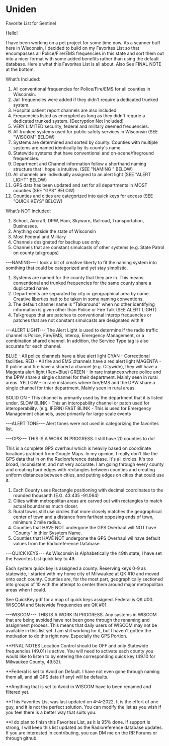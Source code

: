 # Uniden
Favorite List for Sentinel

Hello!

I have been working on a pet project for some time now. As a scanner buff here in Wisconsin, I decided to build on my Favorites List so that encompasses all Police/Fire/EMS frequencies in this state and sort them out into a nicer format with some added benefits rather than using the default database. Here's what this Favorites List is all about. Also See FINAL NOTE at the bottom.

What’s Included:
1. All conventional frequencies for Police/Fire/EMS for all counties in Wisconsin.
2. Jail frequencies were added if they didn't require a dedicated trunked system.
3. Hospital patient report channels are also included.
4. Frequencies listed as encrypted as long as they didn't requrie a dedicated trunked system. (Decryption Not Included)
5. VERY LIMITED security, federal and military deemed frequencies.
6. All trunked systems used for public safety services in Wisconsin (SEE "WISCOM" BELOW)
7. Systems are determined and sorted by county. Counties with multiple systems are named identically by its county's name.
8. Statewide systems that have conventional and on-scene/fireground frequencies.
9. Department and Channel information follow a shorthand naming structure that I hope is intuitive. (SEE "NAMING " BELOW)
10. All channels are individually assigned to an alert light (SEE "ALERT LIGHT" BELOW)
11. GPS data has been updated and set for all departments in MOST counties (SEE "GPS" BELOW)
12. Counties and cities are categorized into quick keys for access (SEE "QUICK KEYS" BELOW)

What’s NOT Included:
1. School, Aircraft, DPW, Ham, Skywarn, Railroad, Transportation, Businesses.
2. Anything outside the state of Wisconsin
3. Most Federal and Military
4. Channels designated for backup use only.
5. Channels that are constant simulcasts of other systems (e.g. State Patrol on county talkgroups)


---NAMING---
I took a bit of creative liberty to fit the naming system into somthing that could be categorized and yet stay simplistic.
1. Systems are named for the county that they are in. This means conventional and trunked frequencies for the same county share a duplicated name
2. Departments are separated by city or geographical area by name. Creative liberties had to be taken in some naming conventions.
3. The default channel name is "Talkaround" when no other identifying information is given other than Police or Fire Talk (SEE ALERT LIGHT)
4. Talkgroups that are patches to conventional interop frequencies or patches that are not constant simulcasts are designated with #


---ALERT LIGHT---
The Alert Light is used to determine if the radio traffic channel is Police, Fire/EMS, Interop, Emergency Management, or a combination shared channel. In addition, the Service Type tag is also accurate for each channel.

BLUE - All police channels have a blue alert light
CYAN - Correctional facilities.
RED - All fire and EMS channels have a red alert light
MAGENTA - If police and fire have a shared a channel (e.g. Citywide), they will have a Magenta alert light (Red+Blue)
GREEN - In rare instances where police and the DPW share a single channel for their department. Mainly seen in rural areas.
YELLOW - In rare instances where fire/EMS and the DPW share a single channel for thier department. Mainly seen in rural areas.

SOLID ON - This channel is primarily used by the department that it is listed under.
SLOW BLINK - This an interopability channel or patch used for interoperability. (e.g. IFERN)
FAST BLINK - This is used for Emergency Management channels, used primarily for large scale events


---ALERT TONE---
Alert tones were not used in categorizing the favorites list. 


---GPS---
THIS IS A WORK IN PROGRESS. I still have 20 counties to do!

This is a complete GPS overhaul which is heavily based on coordinate locations grabbed from Google Maps. In my opinion, I really don't like the GPS data that in on the Radioreference database. It's all circles. It's too broad, inconsistent, and not very accurate. I am going through every county and creating hard edges with rectangles between counties and creating uniform distances between cities, and putting edges on cities that could use it. 

1. Each County uses Rectangle positioning with decimal coordinates to the rounded thousanth (E.G. 43.435 -91.064)
2. Cities within metropolitan areas are carved out with rectangles to match actual boundaries much closer.
3. Rural towns still use circles that more closely matches the geographical center of town and a distance from farthest opposing ends of town, minimum 2 mile radius.
4. Counties that HAVE NOT undergone the GPS Overhaul will NOT have "County" in thier Sysytem Name. 
5. Counties that HAVE NOT undergone the GPS Overhaul wil have default values from the Radioreference Database.


---QUICK KEYS---
As Wisconsin is Alphabetically the 49th state, I have set the Favorites List quick key to 49.

Each system quick key is assigned a county. Reserving keys 0-9 as statewide, I started with my home city of Milwaukee at QK #10 and moved onto each county. Counties are, for the most part, geographically sectioned into groups of 10 with the attempt to center them around major metropolitan areas when I could.

See QuickKey.pdf for a map of quick keys assigned. Federal is QK #00. WISCOM and Statewide Frequencies are QK #01.


---WISCOM---
THIS IS A WORK IN PROGRESS. Any systems in WISCOM that are being avoided have not been gone through the renaming and assignment process. This means that daily users of WISCOM may not be available in this list yet. I am still working for it, but I haven't gotten the motivation to do this right now. Especially the GPS Portion.


**FINAL NOTES
Location Control should be OFF and only Statewide frequencies (49.01) is active. You will need to activate each county you would like to listen to by entering the corresponding quick key (49.10 for Milwaukee County, 49.52). 

**Federal is set to Avoid on Default. I have not even gone through naming them all, and all GPS data (if any) will be defaults.

**Anything that is set to Avoid in WISCOM have to been renamed and filtered yet.

**This Favorites List was last updated on 4-4-2022. It is the effort of one guy, and it is not the perfect solution. You can modify the list as you wish if you feel there is a better way that suits you.

**I do plan to finish this Favorites List, as it is 95% done. If support is strong, I will keep this list updated as the Radioreference database updates. If you are interested in contributing, you can DM me on the RR Forums or through github.

